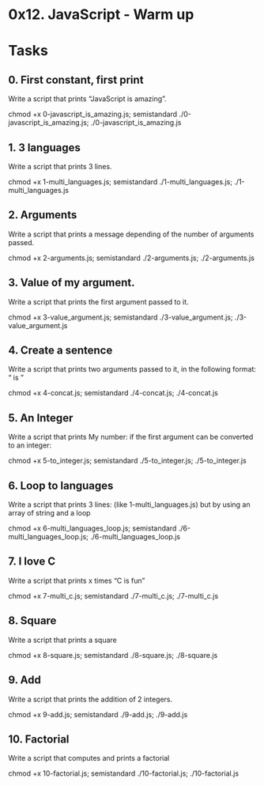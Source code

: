 # 0x12. JavaScript - Warm up

# Tasks
## 0. First constant, first print
Write a script that prints “JavaScript is amazing”.

chmod +x 0-javascript_is_amazing.js; semistandard ./0-javascript_is_amazing.js; ./0-javascript_is_amazing.js 

## 1. 3 languages
Write a script that prints 3 lines.

chmod +x 1-multi_languages.js; semistandard ./1-multi_languages.js; ./1-multi_languages.js

## 2. Arguments
Write a script that prints a message depending of the number of arguments passed.

chmod +x 2-arguments.js; semistandard ./2-arguments.js; ./2-arguments.js

## 3. Value of my argument.
Write a script that prints the first argument passed to it.

chmod +x 3-value_argument.js; semistandard ./3-value_argument.js; ./3-value_argument.js

## 4. Create a sentence
Write a script that prints two arguments passed to it, in the following format: “ is ”

chmod +x 4-concat.js; semistandard ./4-concat.js; ./4-concat.js

## 5. An Integer
Write a script that prints My number: <first argument converted in integer> if the first argument can be converted to an integer:

chmod +x 5-to_integer.js; semistandard ./5-to_integer.js; ./5-to_integer.js

## 6. Loop to languages
Write a script that prints 3 lines: (like 1-multi_languages.js) but by using an array of string and a loop

chmod +x 6-multi_languages_loop.js; semistandard ./6-multi_languages_loop.js; ./6-multi_languages_loop.js

## 7. I love C
Write a script that prints x times “C is fun”

chmod +x 7-multi_c.js; semistandard ./7-multi_c.js; ./7-multi_c.js

## 8. Square
Write a script that prints a square

chmod +x 8-square.js; semistandard ./8-square.js; ./8-square.js

## 9. Add
Write a script that prints the addition of 2 integers.

chmod +x 9-add.js; semistandard ./9-add.js; ./9-add.js

## 10. Factorial 
Write a script that computes and prints a factorial

chmod +x 10-factorial.js; semistandard ./10-factorial.js; ./10-factorial.js

##





